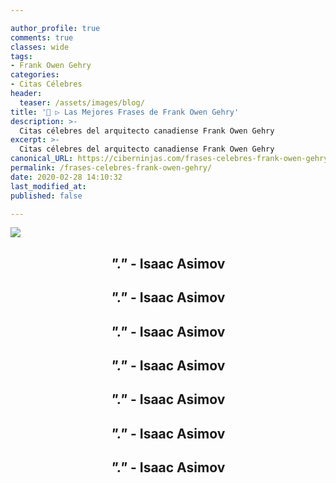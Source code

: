 ```yaml
---

author_profile: true
comments: true
classes: wide
tags:
- Frank Owen Gehry
categories:
- Citas Célebres
header:
  teaser: /assets/images/blog/
title: '📢 ▷ Las Mejores Frases de Frank Owen Gehry'
description: >-
  Citas célebres del arquitecto canadiense Frank Owen Gehry
excerpt: >-
  Citas célebres del arquitecto canadiense Frank Owen Gehry
canonical_URL: https://ciberninjas.com/frases-celebres-frank-owen-gehry/
permalink: /frases-celebres-frank-owen-gehry/
date: 2020-02-28 14:10:32
last_modified_at: 
published: false

---
```


![](/assets/images/ "")


<h2><p align="center"><strong><cite>"."</cite></strong> - Isaac Asimov</p></h2>

<h2><p align="center"><strong><cite>"."</cite></strong> - Isaac Asimov</p></h2>

<h2><p align="center"><strong><cite>"."</cite></strong> - Isaac Asimov</p></h2>

<h2><p align="center"><strong><cite>"."</cite></strong> - Isaac Asimov</p></h2>

<h2><p align="center"><strong><cite>"."</cite></strong> - Isaac Asimov</p></h2>

<h2><p align="center"><strong><cite>"."</cite></strong> - Isaac Asimov</p></h2>

<h2><p align="center"><strong><cite>"."</cite></strong> - Isaac Asimov</p></h2>
